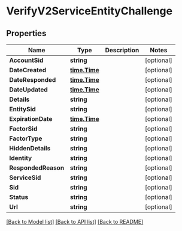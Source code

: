 # VerifyV2ServiceEntityChallenge

## Properties

Name | Type | Description | Notes
------------ | ------------- | ------------- | -------------
**AccountSid** | **string** |  | [optional] 
**DateCreated** | [**time.Time**](time.Time.md) |  | [optional] 
**DateResponded** | [**time.Time**](time.Time.md) |  | [optional] 
**DateUpdated** | [**time.Time**](time.Time.md) |  | [optional] 
**Details** | **string** |  | [optional] 
**EntitySid** | **string** |  | [optional] 
**ExpirationDate** | [**time.Time**](time.Time.md) |  | [optional] 
**FactorSid** | **string** |  | [optional] 
**FactorType** | **string** |  | [optional] 
**HiddenDetails** | **string** |  | [optional] 
**Identity** | **string** |  | [optional] 
**RespondedReason** | **string** |  | [optional] 
**ServiceSid** | **string** |  | [optional] 
**Sid** | **string** |  | [optional] 
**Status** | **string** |  | [optional] 
**Url** | **string** |  | [optional] 

[[Back to Model list]](../README.md#documentation-for-models) [[Back to API list]](../README.md#documentation-for-api-endpoints) [[Back to README]](../README.md)


